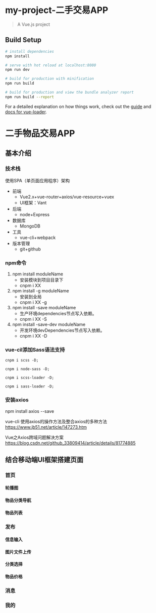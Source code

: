 # my-project-二手交易APP

> A Vue.js project

## Build Setup

``` bash
# install dependencies
npm install

# serve with hot reload at localhost:8080
npm run dev

# build for production with minification
npm run build

# build for production and view the bundle analyzer report
npm run build --report
```

For a detailed explanation on how things work, check out the [guide](http://vuejs-templates.github.io/webpack/) and [docs for vue-loader](http://vuejs.github.io/vue-loader).

# 二手物品交易APP
## 基本介绍
### 技术栈
使用SPA（单页面应用程序）架构
+ 前端
    + Vue2.x+vue-router+axios/vue-resource+vuex
    + UI框架：Vant
+ 后端
    + node+Express
+ 数据库
    + MongoDB
+ 工具
    + vue-cli+webpack
+ 版本管理
    + git+github

### npm命令
1. npm install moduleName  
    + 安装模块到项目目录下
    + cnpm i XX 
2. npm install -g moduleName 
    + 安装到全局
    + cnpm i XX -g
3. npm install -save moduleName 
    + 生产环境dependencies节点写入依赖。
    + cnpm i XX -S
4. npm install -save-dev moduleName 
    + 开发环境devDependencies节点写入依赖。
    + cnpm i XX -D

### vue-cil添加Sass语法支持

```
cnpm i scss -D;

cnpm i node-sass -D;

cnpm i scss-loader -D;

cnpm i sass-loader -D;

```
### 安装axios
npm install axios --save

vue-cli 使用axios的操作方法及整合axios的多种方法
https://www.jb51.net/article/147273.htm

Vue之Axios跨域问题解决方案
https://blog.csdn.net/github_33809414/article/details/81774885


## 结合移动端UI框架搭建页面
### 首页
#### 轮播图
#### 物品分类导航
#### 物品列表

### 发布
#### 信息输入
#### 图片文件上传 
#### 分类选择
#### 物品价格

### 消息

### 我的

